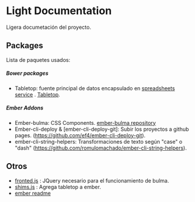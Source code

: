 # Light Documentation

Ligera documetación del proyecto. 

## Packages

Lista de paquetes usados:

##### Bower packages
+ Tabletop: fuente principal de datos encapsulado en [spreadsheets service](https://github.com/RedCiudadana/Rendicion-Cuentas-CC/blob/bulma/app/services/spreadsheets.js) . [Tabletop](https://github.com/jsoma/tabletop).

##### Ember Addons
+ Ember-bulma: CSS Components. [ember-bulma repository](https://github.com/open-tux/ember-bulma)
+ Ember-cli-deploy & [ember-cli-deploy-git]: Subir los proyectos a github pages. (https://github.com/ef4/ember-cli-deploy-git).
+ ember-cli-string-helpers: Transformaciones de texto según "case" o "dash" (https://github.com/romulomachado/ember-cli-string-helpers).

## Otros

* [fronted.js](https://github.com/RedCiudadana/Rendicion-Cuentas-CC/blob/bulma/public/js/fronted.js) : JQuery necesario para el funcionamiento de bulma.
* [shims.js](https://github.com/RedCiudadana/Rendicion-Cuentas-CC/blob/bulma/public/js/fronted.js) : Agrega tabletop a ember. 
* [ember readme](https://github.com/RedCiudadana/Rendicion-Cuentas-CC/blob/bulma/READMEEMBER.md)
